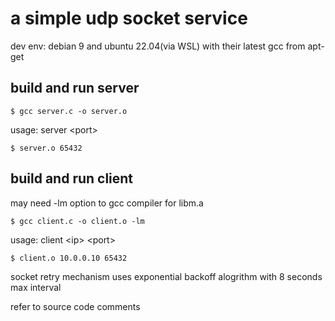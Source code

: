# a simple udp socket service #

dev env: debian 9 and ubuntu 22.04(via WSL) with their latest gcc from apt-get

## build and run server ##
```
$ gcc server.c -o server.o
```

usage: server &lt;port&gt;
```
$ server.o 65432
``` 

## build and run client ##
may need -lm option to gcc compiler for libm.a
```
$ gcc client.c -o client.o -lm
```

usage: client &lt;ip&gt; &lt;port&gt;
```
$ client.o 10.0.0.10 65432 
```

socket retry mechanism uses exponential backoff alogrithm with 8 seconds max interval

refer to source code comments
